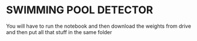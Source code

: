 # SWIMMING POOL DETECTOR


You will have to run the notebook and then download the weights from drive and then put all that stuff in the same folder
